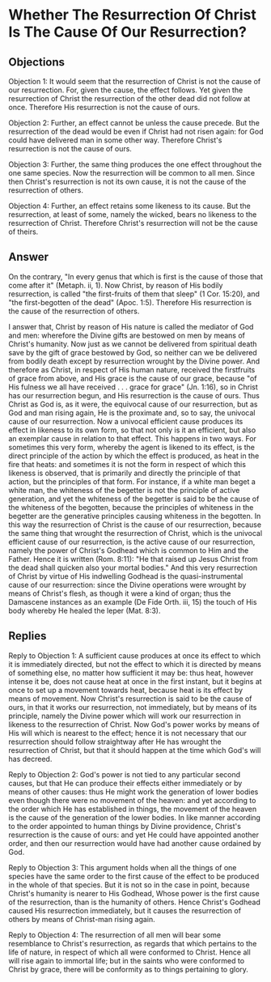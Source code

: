 # Whether The Resurrection Of Christ Is The Cause Of Our Resurrection?

## Objections

Objection 1: It would seem that the resurrection of Christ is not the cause of our resurrection. For, given the cause, the effect follows. Yet given the resurrection of Christ the resurrection of the other dead did not follow at once. Therefore His resurrection is not the cause of ours.

Objection 2: Further, an effect cannot be unless the cause precede. But the resurrection of the dead would be even if Christ had not risen again: for God could have delivered man in some other way. Therefore Christ's resurrection is not the cause of ours.

Objection 3: Further, the same thing produces the one effect throughout the one same species. Now the resurrection will be common to all men. Since then Christ's resurrection is not its own cause, it is not the cause of the resurrection of others.

Objection 4: Further, an effect retains some likeness to its cause. But the resurrection, at least of some, namely the wicked, bears no likeness to the resurrection of Christ. Therefore Christ's resurrection will not be the cause of theirs.

## Answer

On the contrary, "In every genus that which is first is the cause of those that come after it" (Metaph. ii, 1). Now Christ, by reason of His bodily resurrection, is called "the first-fruits of them that sleep" (1 Cor. 15:20), and "the first-begotten of the dead" (Apoc. 1:5). Therefore His resurrection is the cause of the resurrection of others.

I answer that, Christ by reason of His nature is called the mediator of God and men: wherefore the Divine gifts are bestowed on men by means of Christ's humanity. Now just as we cannot be delivered from spiritual death save by the gift of grace bestowed by God, so neither can we be delivered from bodily death except by resurrection wrought by the Divine power. And therefore as Christ, in respect of His human nature, received the firstfruits of grace from above, and His grace is the cause of our grace, because "of His fulness we all have received . . . grace for grace" (Jn. 1:16), so in Christ has our resurrection begun, and His resurrection is the cause of ours. Thus Christ as God is, as it were, the equivocal cause of our resurrection, but as God and man rising again, He is the proximate and, so to say, the univocal cause of our resurrection. Now a univocal efficient cause produces its effect in likeness to its own form, so that not only is it an efficient, but also an exemplar cause in relation to that effect. This happens in two ways. For sometimes this very form, whereby the agent is likened to its effect, is the direct principle of the action by which the effect is produced, as heat in the fire that heats: and sometimes it is not the form in respect of which this likeness is observed, that is primarily and directly the principle of that action, but the principles of that form. For instance, if a white man beget a white man, the whiteness of the begetter is not the principle of active generation, and yet the whiteness of the begetter is said to be the cause of the whiteness of the begotten, because the principles of whiteness in the begetter are the generative principles causing whiteness in the begotten. In this way the resurrection of Christ is the cause of our resurrection, because the same thing that wrought the resurrection of Christ, which is the univocal efficient cause of our resurrection, is the active cause of our resurrection, namely the power of Christ's Godhead which is common to Him and the Father. Hence it is written (Rom. 8:11): "He that raised up Jesus Christ from the dead shall quicken also your mortal bodies." And this very resurrection of Christ by virtue of His indwelling Godhead is the quasi-instrumental cause of our resurrection: since the Divine operations were wrought by means of Christ's flesh, as though it were a kind of organ; thus the Damascene instances as an example (De Fide Orth. iii, 15) the touch of His body whereby He healed the leper (Mat. 8:3).

## Replies

Reply to Objection 1: A sufficient cause produces at once its effect to which it is immediately directed, but not the effect to which it is directed by means of something else, no matter how sufficient it may be: thus heat, however intense it be, does not cause heat at once in the first instant, but it begins at once to set up a movement towards heat, because heat is its effect by means of movement. Now Christ's resurrection is said to be the cause of ours, in that it works our resurrection, not immediately, but by means of its principle, namely the Divine power which will work our resurrection in likeness to the resurrection of Christ. Now God's power works by means of His will which is nearest to the effect; hence it is not necessary that our resurrection should follow straightway after He has wrought the resurrection of Christ, but that it should happen at the time which God's will has decreed.

Reply to Objection 2: God's power is not tied to any particular second causes, but that He can produce their effects either immediately or by means of other causes: thus He might work the generation of lower bodies even though there were no movement of the heaven: and yet according to the order which He has established in things, the movement of the heaven is the cause of the generation of the lower bodies. In like manner according to the order appointed to human things by Divine providence, Christ's resurrection is the cause of ours: and yet He could have appointed another order, and then our resurrection would have had another cause ordained by God.

Reply to Objection 3: This argument holds when all the things of one species have the same order to the first cause of the effect to be produced in the whole of that species. But it is not so in the case in point, because Christ's humanity is nearer to His Godhead, Whose power is the first cause of the resurrection, than is the humanity of others. Hence Christ's Godhead caused His resurrection immediately, but it causes the resurrection of others by means of Christ-man rising again.

Reply to Objection 4: The resurrection of all men will bear some resemblance to Christ's resurrection, as regards that which pertains to the life of nature, in respect of which all were conformed to Christ. Hence all will rise again to immortal life; but in the saints who were conformed to Christ by grace, there will be conformity as to things pertaining to glory.
